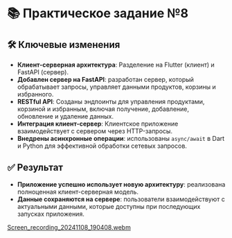 # 📚 Практическое задание №8

## 🛠️ Ключевые изменения

- **Клиент-серверная архитектура**: Разделение на Flutter (клиент) и FastAPI (сервер).
- **Добавлен сервер на FastAPI**: разработан сервер, который обрабатывает запросы, управляет данными продуктов, корзины и избранного.
- **RESTful API**: Созданы эндпоинты для управления продуктами, корзиной и избранным, включая получение, добавление, обновление и удаление данных.
- **Интеграция клиент-сервер**: Клиентское приложение взаимодействует с сервером через HTTP-запросы.
- **Внедрены асинхронные операции**: использованы `async/await` в Dart и Python для эффективной обработки сетевых запросов.



## ✅ Результат

- **Приложение успешно использует новую архитектуру**: реализована полноценная клиент-серверная модель.
- **Данные сохраняются на сервере**: пользователи взаимодействуют с актуальными данными, которые доступны при последующих запусках приложения.


[Screen_recording_20241108_190408.webm](https://github.com/user-attachments/assets/d23b8d7c-7297-447b-9e9f-8e630b4f70e8)